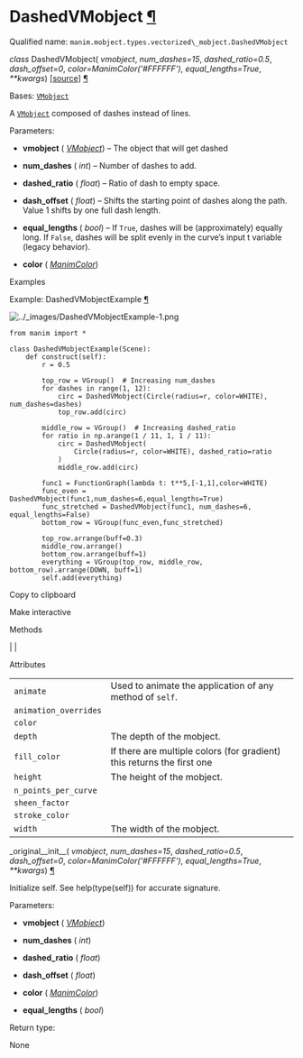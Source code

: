 # DashedVMobject [¶](https://docs.manim.community/en/stable/reference/manim.mobject.types.vectorized_mobject.DashedVMobject.html\#dashedvmobject "Link to this heading")

Qualified name: `manim.mobject.types.vectorized\_mobject.DashedVMobject`

_class_ DashedVMobject( _vmobject_, _num\_dashes=15_, _dashed\_ratio=0.5_, _dash\_offset=0_, _color=ManimColor('#FFFFFF')_, _equal\_lengths=True_, _\*\*kwargs_) [\[source\]](https://docs.manim.community/en/stable/_modules/manim/mobject/types/vectorized_mobject.html#DashedVMobject) [¶](https://docs.manim.community/en/stable/reference/manim.mobject.types.vectorized_mobject.DashedVMobject.html#manim.mobject.types.vectorized_mobject.DashedVMobject "Link to this definition")

Bases: [`VMobject`](https://docs.manim.community/en/stable/reference/manim.mobject.types.vectorized_mobject.VMobject.html#manim.mobject.types.vectorized_mobject.VMobject "manim.mobject.types.vectorized_mobject.VMobject")

A [`VMobject`](https://docs.manim.community/en/stable/reference/manim.mobject.types.vectorized_mobject.VMobject.html#manim.mobject.types.vectorized_mobject.VMobject "manim.mobject.types.vectorized_mobject.VMobject") composed of dashes instead of lines.

Parameters:

- **vmobject** ( [_VMobject_](https://docs.manim.community/en/stable/reference/manim.mobject.types.vectorized_mobject.VMobject.html#manim.mobject.types.vectorized_mobject.VMobject "manim.mobject.types.vectorized_mobject.VMobject")) – The object that will get dashed

- **num\_dashes** ( _int_) – Number of dashes to add.

- **dashed\_ratio** ( _float_) – Ratio of dash to empty space.

- **dash\_offset** ( _float_) – Shifts the starting point of dashes along the
path. Value 1 shifts by one full dash length.

- **equal\_lengths** ( _bool_) – If `True`, dashes will be (approximately) equally long.
If `False`, dashes will be split evenly in the curve’s
input t variable (legacy behavior).

- **color** ( [_ManimColor_](https://docs.manim.community/en/stable/reference/manim.utils.color.core.ManimColor.html#manim.utils.color.core.ManimColor "manim.utils.color.core.ManimColor"))


Examples

Example: DashedVMobjectExample [¶](https://docs.manim.community/en/stable/reference/manim.mobject.types.vectorized_mobject.DashedVMobject.html#dashedvmobjectexample)

![../_images/DashedVMobjectExample-1.png](https://docs.manim.community/en/stable/_images/DashedVMobjectExample-1.png)

```
from manim import *

class DashedVMobjectExample(Scene):
    def construct(self):
        r = 0.5

        top_row = VGroup()  # Increasing num_dashes
        for dashes in range(1, 12):
            circ = DashedVMobject(Circle(radius=r, color=WHITE), num_dashes=dashes)
            top_row.add(circ)

        middle_row = VGroup()  # Increasing dashed_ratio
        for ratio in np.arange(1 / 11, 1, 1 / 11):
            circ = DashedVMobject(
                Circle(radius=r, color=WHITE), dashed_ratio=ratio
            )
            middle_row.add(circ)

        func1 = FunctionGraph(lambda t: t**5,[-1,1],color=WHITE)
        func_even = DashedVMobject(func1,num_dashes=6,equal_lengths=True)
        func_stretched = DashedVMobject(func1, num_dashes=6, equal_lengths=False)
        bottom_row = VGroup(func_even,func_stretched)

        top_row.arrange(buff=0.3)
        middle_row.arrange()
        bottom_row.arrange(buff=1)
        everything = VGroup(top_row, middle_row, bottom_row).arrange(DOWN, buff=1)
        self.add(everything)

```

Copy to clipboard

Make interactive

Methods

|
|

Attributes

|     |     |
| --- | --- |
| `animate` | Used to animate the application of any method of `self`. |
| `animation_overrides` |  |
| `color` |  |
| `depth` | The depth of the mobject. |
| `fill_color` | If there are multiple colors (for gradient) this returns the first one |
| `height` | The height of the mobject. |
| `n_points_per_curve` |  |
| `sheen_factor` |  |
| `stroke_color` |  |
| `width` | The width of the mobject. |

\_original\_\_init\_\_( _vmobject_, _num\_dashes=15_, _dashed\_ratio=0.5_, _dash\_offset=0_, _color=ManimColor('#FFFFFF')_, _equal\_lengths=True_, _\*\*kwargs_) [¶](https://docs.manim.community/en/stable/reference/manim.mobject.types.vectorized_mobject.DashedVMobject.html#manim.mobject.types.vectorized_mobject.DashedVMobject._original__init__ "Link to this definition")

Initialize self. See help(type(self)) for accurate signature.

Parameters:

- **vmobject** ( [_VMobject_](https://docs.manim.community/en/stable/reference/manim.mobject.types.vectorized_mobject.VMobject.html#manim.mobject.types.vectorized_mobject.VMobject "manim.mobject.types.vectorized_mobject.VMobject"))

- **num\_dashes** ( _int_)

- **dashed\_ratio** ( _float_)

- **dash\_offset** ( _float_)

- **color** ( [_ManimColor_](https://docs.manim.community/en/stable/reference/manim.utils.color.core.ManimColor.html#manim.utils.color.core.ManimColor "manim.utils.color.core.ManimColor"))

- **equal\_lengths** ( _bool_)


Return type:

None